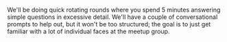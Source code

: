 We'll be doing quick rotating rounds where you spend 5 minutes answering simple questions in excessive detail. We'll have a couple of conversational prompts to help out, but it won't be too structured; the goal is to just get familiar with a lot of individual faces at the meetup group.
